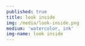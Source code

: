 ```yaml
---
published: true
title: look inside
img: /media/look-inside.png
medium: 'watercolor, ink'
img-name: look inside
---
```

